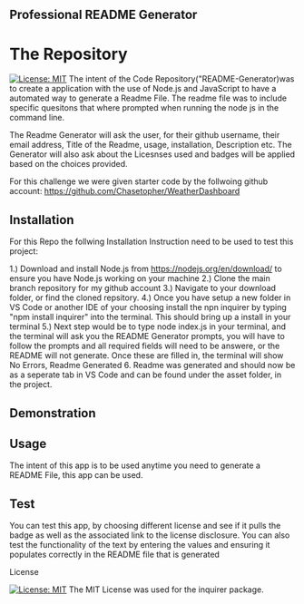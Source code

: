 ## Professional README Generator 
# The Repository 
[![License: MIT](https://img.shields.io/badge/License-MIT-yellow.svg)](https://opensource.org/licenses/MIT)
The intent of the Code Repository("README-Generator)was to create a application with the use of Node.js and JavaScript to have a automated way to generate a Readme File. The readme file was to include specific quesitons that where prompted when running the node js in the command line. 

The Readme Generator will ask the user, for their github username, their email address, Title of the Readme, usage, installation, Description etc. The Generator will also ask about the Licesnses used and badges will be applied based on the choices provided. 

For this challenge we were given starter code by the follwoing github account: https://github.com/Chasetopher/WeatherDashboard

## Installation

For this Repo the follwing Installation Instruction need to be used to test this project:

1.) Download and install Node.js from https://nodejs.org/en/download/ to ensure you have Node.js working on your machine
2.) Clone the main branch repository for my github account
3.) Navigate to your download folder, or find the cloned repsitory. 
4.) Once you have setup a new folder in VS Code or another IDE of your choosing install the npn inquirer by typing "npm install inquirer" into the terminal. This should bring up a install in your terminal
5.)  Next step would be to type node index.js in your terminal, and the terminal will ask you the README Generator prompts, you will have to follow the prompts and all required fields will need to be answere, or the README will not generate. Once these are filled in, the terminal will show No Errors, Readme Generated
6. Readme was generated and should now be as a seperate tab in VS Code and can be found under the asset folder, in the project. 

## Demonstration

## Usage
The intent of this app is to be used anytime you need to generate a README File, this app can be used.

## Test
You can test this app, by choosing different license and see if it pulls the badge as well as the associated link to the license disclosure. You can also test the functionality of the text by entering the values and ensuring it populates correctly in the README file that is generated

License

[![License: MIT](https://img.shields.io/badge/License-MIT-yellow.svg)](https://opensource.org/licenses/MIT)
The MIT License was used for the inquirer package. 


